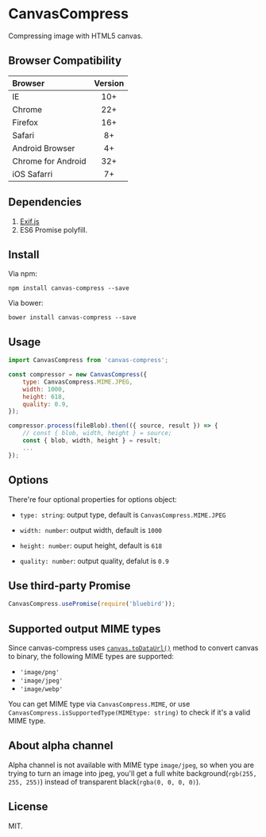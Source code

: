 # CanvasCompress

Compressing image with HTML5 canvas.

## Browser Compatibility

| Browser | Version |
| :------ | :-----: |
| IE      | 10+     |
| Chrome  | 22+     |
| Firefox | 16+     |
| Safari  | 8+      |
| Android Browser | 4+ |
| Chrome for Android | 32+ |
| iOS Safarri | 7+ |

## Dependencies

1. [Exif.js](https://github.com/exif-js/exif-js)
2. ES6 Promise polyfill.

## Install

Via npm:

```
npm install canvas-compress --save
```

Via bower:

```
bower install canvas-compress --save
```

## Usage

```javascript
import CanvasCompress from 'canvas-compress';

const compressor = new CanvasCompress({
    type: CanvasCompress.MIME.JPEG,
    width: 1000,
    height: 618,
    quality: 0.9,
});

compressor.process(fileBlob).then(({ source, result }) => {
    // const { blob, width, height } = source;
    const { blob, width, height } = result;
    ...
});
```

## Options

There're four optional properties for options object:

- `type: string`: output type, default is `CanvasCompress.MIME.JPEG`

- `width: number`: output width, default is `1000`

- `height: number`: ouput height, default is `618`

- `quality: number`: output quality, defalut is `0.9`

## Use third-party Promise

```javascript
CanvasCompress.usePromise(require('bluebird'));
```

## Supported output MIME types

Since canvas-compress uses [`canvas.toDataUrl()`](https://developer.mozilla.org/en-US/docs/Web/API/HTMLCanvasElement/toDataURL) method to convert canvas to binary, the following MIME types are supported:

- `'image/png'`
- `'image/jpeg'`
- `'image/webp'`

You can get MIME type via `CanvasCompress.MIME`, or use `CanvasCompress.isSupportedType(MIMEtype: string)` to check if it's a valid MIME type.

## About alpha channel

Alpha channel is not available with MIME type `image/jpeg`, so when you are trying to turn an image into jpeg, you'll get a full white background(`rgb(255, 255, 255)`) instead of transparent black(`rgba(0, 0, 0, 0)`).

## License

MIT.
